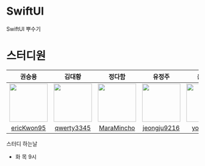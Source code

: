 # SwiftUI
SwiftUI 뿌수기

# 스터디원
| 권승용 | 김대황 | 정다함 | 유정주 | 윤동주 | 이준복 | 
| :--: | :--: | :--: | :--: | :--: | :--: |
| <a href="https://github.com/ericKwon95"><img src="https://avatars.githubusercontent.com/u/22342277?v=4" width="100"> | <a href="https://github.com/qwerty3345"><img src="https://avatars.githubusercontent.com/u/59835351?v=4" width="100"> | <a href="https://github.com/MaraMincho"><img src="https://avatars.githubusercontent.com/u/103064352?v=4" width="100"> | <a href="https://github.com/jeongju9216"><img src="https://avatars.githubusercontent.com/u/89075274?v=4" width="100"> | <a href="https://github.com/yoondj98"><img src="https://avatars.githubusercontent.com/u/54929503?v=4" width="100"> | <a href="https://github.com/junbok97"><img src="https://avatars.githubusercontent.com/u/71696675?v=4" width="100"> |
| [ericKwon95](https://github.com/ericKwon95) | [qwerty3345](https://github.com/qwerty3345) | [MaraMincho](https://github.com/MaraMincho) | [jeongju9216](https://github.com/jeongju9216) | [yoondj98](https://github.com/yoondj98) | [junbok97](https://github.com/junbok97) |

스터디 하는날
- 화 목 9시